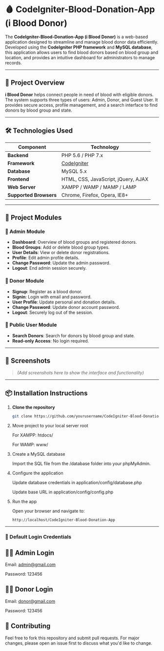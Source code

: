 # 🩸 CodeIgniter-Blood-Donation-App (i Blood Donor)

The **CodeIgniter-Blood-Donation-App (i Blood Donor)** is a web-based application designed to streamline and manage blood donor data efficiently. Developed using the **CodeIgniter PHP framework** and **MySQL database**, this application allows users to find blood donors based on blood group and location, and provides an intuitive dashboard for administrators to manage records.

---

## 🚀 Project Overview

**i Blood Donor** helps connect people in need of blood with eligible donors. The system supports three types of users: Admin, Donor, and Guest User. It provides secure access, profile management, and a search interface to find donors by blood group and state.

---

## 🛠️ Technologies Used

| Component            | Technology                            |
|----------------------|----------------------------------------|
| **Backend**          | PHP 5.6 / PHP 7.x                      |
| **Framework**        | [CodeIgniter](https://codeigniter.com/) |
| **Database**         | MySQL 5.x                              |
| **Frontend**         | HTML, CSS, JavaScript, jQuery, AJAX   |
| **Web Server**       | XAMPP / WAMP / MAMP / LAMP             |
| **Supported Browsers** | Chrome, Firefox, Opera, IE8+        |

---

## 📁 Project Modules

### 🔐 Admin Module
- **Dashboard**: Overview of blood groups and registered donors.
- **Blood Groups**: Add or delete blood group types.
- **User Details**: View or delete donor registrations.
- **Profile**: Edit admin profile details.
- **Change Password**: Update the admin password.
- **Logout**: End admin session securely.

### 👤 Donor Module
- **Signup**: Register as a blood donor.
- **Signin**: Login with email and password.
- **User Profile**: Update personal and donation details.
- **Change Password**: Update donor account password.
- **Logout**: Securely log out of the session.

### 🔎 Public User Module
- **Search Donors**: Search for donors by blood group and state.
- **Read-only Access**: No login required.

---

## 📸 Screenshots

> *(Add screenshots here to show the interface and functionality)*

---

## 📦 Installation Instructions

1. **Clone the repository**
   ```bash
   git clone https://github.com/yourusername/CodeIgniter-Blood-Donation-App.git
   ```
2. Move project to your local server root

    For XAMPP: htdocs/
   
    For WAMP: www/

3. Create a MySQL database

    Import the SQL file from the /database folder into your phpMyAdmin.

4. Configure the application

    Update database credentials in application/config/database.php

    Update base URL in application/config/config.php
5. Run the app

    Open your browser and navigate to:

    ```
    http://localhost/CodeIgniter-Blood-Donation-App
    ```
---

### 🔐 Default Login Credentials   

   ## 👨‍💼 Admin Login
   
   Email: admin@gmail.com
   
   Password: 123456
   
   ## 👨‍💼 Donor Login
   
   Email: donor@gmail.com
   
   Password: 123456

## 🙌 Contributing

Feel free to fork this repository and submit pull requests. For major changes, please open an issue first to discuss what you'd like to change.  
